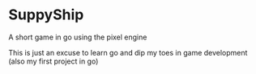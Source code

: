 # SuppyShip
A short game in go using the pixel engine

This is just an excuse to learn go and dip my toes in game development
(also my first project in go)
